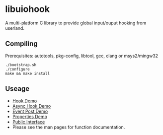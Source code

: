 libuiohook
==========

A multi-platform C library to provide global input/ouput hooking from userland.

## Compiling
Prerequisites: autotools, pkg-config, libtool, gcc, clang or msys2/mingw32

    ./bootstrap.sh
    ./configure
    make && make install

## Useage
* [Hook Demo](https://github.com/kwhat/libuiohook/blob/master/src/demo_hook.c)
* [Async Hook Demo](https://github.com/kwhat/libuiohook/blob/master/src/demo_hook_async.c)
* [Event Post Demo](https://github.com/kwhat/libuiohook/blob/master/src/demo_post.c)
* [Properties Demo](https://github.com/kwhat/libuiohook/blob/master/src/demo_properties.c)
* [Public Interface](https://github.com/kwhat/libuiohook/blob/master/include/uiohook.h)
* Please see the man pages for function documentation.
